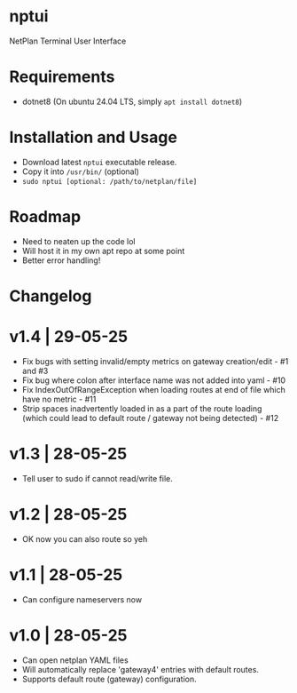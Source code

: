 # nptui
NetPlan Terminal User Interface

# Requirements
- dotnet8 (On ubuntu 24.04 LTS, simply `apt install dotnet8`)

# Installation and Usage
- Download latest `nptui` executable release.
- Copy it into `/usr/bin/` (optional)
- `sudo nptui [optional: /path/to/netplan/file]`

# Roadmap
- Need to neaten up the code lol
- Will host it in my own apt repo at some point
- Better error handling!

# Changelog
# v1.4 | 29-05-25
- Fix bugs with setting invalid/empty metrics on gateway creation/edit - #1 and #3
- Fix bug where colon after interface name was not added into yaml - #10
- Fix IndexOutOfRangeException when loading routes at end of file which have no metric - #11
- Strip spaces inadvertently loaded in as a part of the route loading (which could lead to default route / gateway not being detected) - #12

# v1.3 | 28-05-25
- Tell user to sudo if cannot read/write file.

# v1.2 | 28-05-25
- OK now you can also route so yeh

# v1.1 | 28-05-25
- Can configure nameservers now

# v1.0 | 28-05-25
- Can open netplan YAML files
- Will automatically replace 'gateway4' entries with default routes.
- Supports default route (gateway) configuration.
